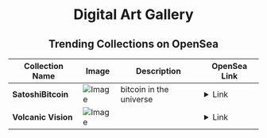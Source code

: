 <div align="center">

# Digital Art Gallery

## Trending Collections on OpenSea

| Collection Name                       | Image                                                                                     | Description                       | OpenSea Link                                                                                          |
|---------------------------------------|-------------------------------------------------------------------------------------------|-----------------------------------|--------------------------------------------------------------------------------------------------------|
| **SatoshiBitcoin** | ![Image](https://i.seadn.io/s/raw/files/60d2db98abd1af8f6060951a5b7167dd.png?w=500&auto=format?w=200&auto=format) | bitcoin in the universe | <details><summary>Link</summary>[SatoshiBitcoin](https://opensea.io/collection/satoshibitcoin)</details> |
| **Volcanic Vision** | ![Image](https://i.seadn.io/s/raw/files/a319f0f90d71a2fc8d0a5a7cb5ceb850.jpg?w=500&auto=format?w=200&auto=format) |  | <details><summary>Link</summary>[Volcanic Vision](https://opensea.io/collection/volcanic-vision)</details> |

</div>